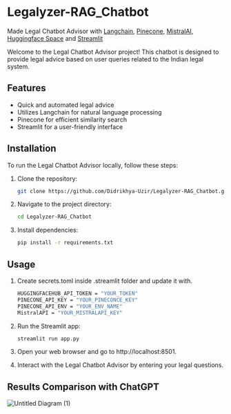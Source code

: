 # Legalyzer-RAG_Chatbot

Made Legal Chatbot Advisor with [Langchain](https://python.langchain.com/docs/get_started/introduction), [Pinecone](https://www.pinecone.io/), [MistralAI](https://mistral.ai/), [Huggingface Space](https://huggingface.co/spaces/gabruarya/legal-advisor) and [Streamlit](https://docs.streamlit.io/) 

Welcome to the Legal Chatbot Advisor project! This chatbot is designed to provide legal advice based on user queries related to the Indian legal system.

## Features

- Quick and automated legal advice
- Utilizes Langchain for natural language processing
- Pinecone for efficient similarity search
- Streamlit for a user-friendly interface

## Installation

To run the Legal Chatbot Advisor locally, follow these steps:

1. Clone the repository:

   ```bash
   git clone https://github.com/Didrikhya-Uzir/Legalyzer-RAG_Chatbot.git
   ```

2. Navigate to the project directory:

   ```bash
   cd Legalyzer-RAG_Chatbot
   ```
   
3. Install dependencies:

   ```bash
   pip install -r requirements.txt
   ```
   
## Usage

1. Create secrets.toml inside .streamlit folder and update it with.
   ``` bash
   HUGGINGFACEHUB_API_TOKEN = "YOUR_TOKEN"
   PINECONE_API_KEY = "YOUR_PINECONCE_KEY"
   PINECONE_API_ENV = "YOUR_ENV_NAME"
   MistralAPI = "YOUR_MISTRALAPI_KEY"
   ```

2. Run the Streamlit app:
   
   ```bash
   streamlit run app.py
   ```
3. Open your web browser and go to http://localhost:8501.
   
4. Interact with the Legal Chatbot Advisor by entering your legal questions.


## Results Comparison with ChatGPT



![Untitled Diagram (1)](https://github.com/GabruAru/LegalEase-Chatbot-Advisor/assets/84130891/0c9cbc8c-1971-4cbf-b9fc-acea7fd8f41e)




   
